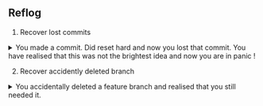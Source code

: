 ## Reflog

1. Recover lost commits

<details>

<summary>
You made a commit. Did reset hard and now you lost that commit. You have realised that this was not the brightest idea and now you are in panic !
</summary>

```shell
git reflog
```

Find hash one previous to reset command and run either

```shell
git reset --hard <hash>
```

or

```shell
git branch <branch_name> hash
```

</details>

2. Recover accidently deleted branch

<details>

<summary>
You accidentally deleted a feature branch and realised that you still needed it.
</summary>

```shell
git reflog
```

Find the commit with feature branch and run

```shell
git branch <branch_name> <hash>
```

</details>
